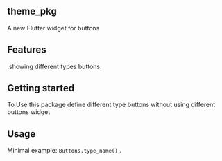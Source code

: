 <!--
This README describes the package. If you publish this package to pub.dev,
this README's contents appear on the landing page for your package.

For information about how to write a good package README, see the guide for
[writing package pages](https://dart.dev/tools/pub/writing-package-pages).

For general information about developing packages, see the Dart guide for
[creating packages](https://dart.dev/guides/libraries/create-packages)
and the Flutter guide for
[developing packages and plugins](https://flutter.dev/to/develop-packages).
-->

## theme_pkg
A new Flutter widget for buttons

## Features

.showing different types buttons.

## Getting started
To Use this package define different type buttons without using different buttons widget

## Usage

Minimal example:
 `Buttons.type_name()` .
